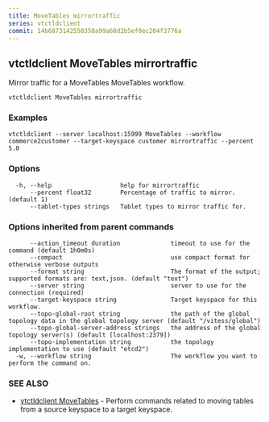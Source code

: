 ```yaml
---
title: MoveTables mirrortraffic
series: vtctldclient
commit: 14b6873142558358a99a68d2b5ef0ec204f3776a
---
```

## vtctldclient MoveTables mirrortraffic

Mirror traffic for a MoveTables MoveTables workflow.

```
vtctldclient MoveTables mirrortraffic
```

### Examples

```
vtctldclient --server localhost:15999 MoveTables --workflow commerce2customer --target-keyspace customer mirrortraffic --percent 5.0
```

### Options

```
  -h, --help                   help for mirrortraffic
      --percent float32        Percentage of traffic to mirror. (default 1)
      --tablet-types strings   Tablet types to mirror traffic for.
```

### Options inherited from parent commands

```
      --action_timeout duration              timeout to use for the command (default 1h0m0s)
      --compact                              use compact format for otherwise verbose outputs
      --format string                        The format of the output; supported formats are: text,json. (default "text")
      --server string                        server to use for the connection (required)
      --target-keyspace string               Target keyspace for this workflow.
      --topo-global-root string              the path of the global topology data in the global topology server (default "/vitess/global")
      --topo-global-server-address strings   the address of the global topology server(s) (default [localhost:2379])
      --topo-implementation string           the topology implementation to use (default "etcd2")
  -w, --workflow string                      The workflow you want to perform the command on.
```

### SEE ALSO

* [vtctldclient MoveTables](../)	 - Perform commands related to moving tables from a source keyspace to a target keyspace.

